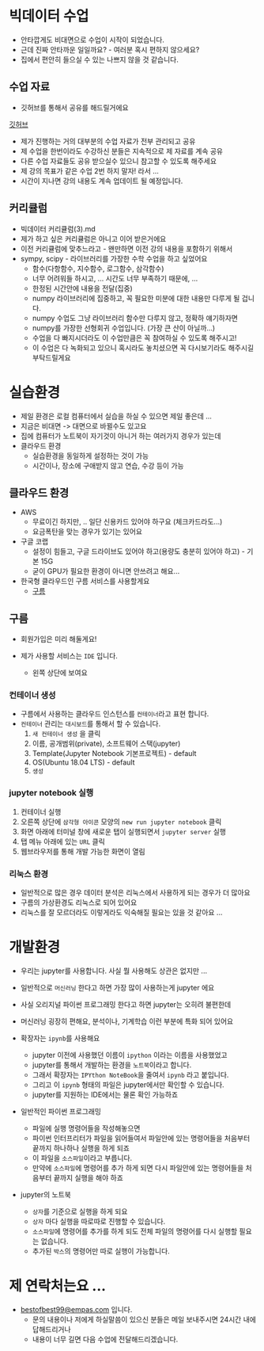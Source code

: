 # 빅데이터 수업

- 안타깝게도 비대면으로 수업이 시작이 되었습니다. 
- 근데 진짜 안타까운 일일까요? - 여러분 혹시 편하지 않으세요? 
- 집에서 편안히 들으실 수 있는 나쁘지 않을 것 같습니다. 



## 수업 자료

- 깃허브를 통해서 공유를 해드릴거에요

[깃허브](https://github.com/sapience2357/lectures)

- 제가 진행하는 거의 대부분의 수업 자료가 전부 관리되고 공유
- 제 수업을 한번이라도 수강하신 분들은 지속적으로 제 자료를 계속 공유
- 다른 수업 자료들도 공유 받으실수 있으니 참고할 수 있도록 해주세요 
- 제 강의 목표가 같은 수업 2번 하지 말자! 라서 ... 
- 시간이 지나면 강의 내용도 계속 업데이트 될 예정입니다. 



## 커리큘럼

- 빅데이터 커리큘럼(3).md
- 제가 하고 싶은 커리큘럼은 아니고 이어 받은거에요
- 이전 커리큘럼에 맞추느라고 - 왠만하면 이전 강의 내용을 포함하기 위해서
- sympy, scipy - 라이브러리를 가장한 수학 수업을 하고 싶었어요 
  - 함수(다항함수, 지수함수, 로그함수, 삼각함수)
  - 너무 어려워들 하시고, ... 시간도 너무 부족하기 때문에, ... 
  - 한정된 시간안에 내용을 전달(집중)
  - numpy 라이브러리에 집중하고, 꼭 필요한 미분에 대한 내용만 다루게 될 겁니다. 
  - numpy 수업도 그냥 라이브러리 함수만 다루지 않고, 정확하 얘기하자면
  - numpy를 가장한 선형회귀 수업입니다. (가장 큰 산이 아닐까...)
  - 수업을 다 빠지시더라도 이 수업만큼은 꼭 참여하실 수 있도록 해주시고!
  - 이 수업은 다 녹화되고 있으니 혹시라도 놓치셨으면 꼭 다시보기라도 해주시길 부탁드릴게요



# 실습환경

- 제일 환경은 로컬 컴퓨터에서 실습을 하실 수 있으면 제일 좋은데 ... 
- 지금은 비대면 -> 대면으로 바뀔수도 있고요
- 집에 컴퓨터가 노트북이 자기것이 아니거 하는 여러가지 경우가 있는데
- 클라우드 환경
  - 실습환경을 동일하게 설정하는 것이 가능
  - 시간이나, 장소에 구애받지 않고 연습, 수강 등이 가능



## 클라우드 환경

- AWS 
  - 무료이긴 하지만, .. 일단 신용카드 있어야 하구요 (체크카드라도...)
  - 요금폭탄을 맞는 경우가 있기는 있어요 
- 구글 코랩
  - 설정이 힘들고, 구글 드라이브도 있어야 하고(용량도 충분히 있어야 하고) - 기본 15G
  - 굳이 GPU가 필요한 환경이 아니면 안쓰려고 해요... 
- 한국형 클라우드인 구름 서비스를 사용할게요 
  - [구름](https://www.goorm.io/)



## 구름

- 회원가입은 미리 해둘게요!

- 제가 사용할 서비스는 `IDE` 입니다. 
  - 왼쪽 상단에 보여요



### 컨테이너 생성

- 구름에서 사용하는 클라우드 인스턴스를 `컨테이너`라고 표현 합니다. 
- `컨테이너` 관리는 `대시보드`를 통해서 할 수 있습니다. 
  1. `새 컨테이너 생성` 을 클릭
  2. 이름, 공개범위(private), 소프트웨어 스택(jupyter)
  3. Template(Jupyter Notebook 기본프로젝트) - default
  4. OS(Ubuntu 18.04 LTS) - default
  5. `생성`



### jupyter notebook 실행 

1. 컨테이너 실행 
2. 오른쪽 상단에 `삼각형 아이콘` 모양의 `new run jupyter notebook` 클릭
3. 화면 아래에 터미널 창에 새로운 탭이 실행되면서 `jupyter server` 실행
4. 탭 메뉴 아래에 있는 `URL` 클릭 
5. 웹브라우저를 통해 개발 가능한 화면이 열림



### 리눅스 환경

- 일반적으로 많은 경우 데이터 분석은 리눅스에서 사용하게 되는 경우가 더 많아요
- 구름의 가상환경도 리눅스로 되어 있어요
- 리눅스를 잘 모르더라도 이렇게라도 익숙해질 필요는 있을 것 같아요 ...



# 개발환경

- 우리는 jupyter를 사용합니다. 사실 뭘 사용해도 상관은 없지만 ... 
- 일반적으로 `머신러닝` 한다고 하면 가장 많이 사용하는게 jupyter 에요 
- 사실 오리지널 파이썬 프로그래밍 한다고 하면 jupyter는 오히려 불편한데 
- 머신러닝 굉장히 편해요, 분석이나, 기계학습 이런 부분에 특화 되어 있어요
- 확장자는 `ipynb`를 사용해요 
  - jupyter 이전에 사용했던 이름이 `ipython` 이라는 이름을 사용했었고 
  - jupyter를 통해서 개발하는 환경을 `노트북`이라고 합니다. 
  - 그래서 확장자는 `IPYthon NoteBook`을 줄여서 `ipynb` 라고 붙입니다. 
  - 그리고 이 `ipynb`  형태의 파일은 jupyter에서만 확인할 수 있습니다. 
  - jupyter를 지원하는 IDE에서는 물론 확인 가능하죠



- 일반적인 파이썬 프로그래밍 
  - 파일에 실행 명령어들을 작성해놓으면
  - 파이썬 인터프리터가 파일을 읽어들여서 파일안에 있는 명령어들을 처음부터 끝까지 하나하나 실행을 하게 되죠
  - 이 파일을 `소스파일`이라고 부릅니다. 
  - 만약에 `소스파일`에 명령어를 추가 하게 되면 다시 파일안에 있는 명령어들을 처음부터 끝까지 실행을 해야 하죠 



- jupyter의 노트북
  - `상자`를 기준으로 실행을 하게 되요
  - `상자` 마다 실행을 따로따로 진행할 수 있습니다. 
  - `소스파일`에 명령어를 추가를 하게 되도 전체 파일의 명령어를 다시 실행할 필요는 없습니다. 
  - 추가된 `박스`의 명령어만 따로 실행이 가능합니다. 



# 제 연락처는요 ... 

- bestofbest99@empas.com 입니다. 
  - 문의 내용이나 저에게 하실말씀이 있으신 분들은 메일 보내주시면 24시간 내에 답해드리거나
  - 내용이 너무 길면 다음 수업에 전달해드리겠습니다. 





























